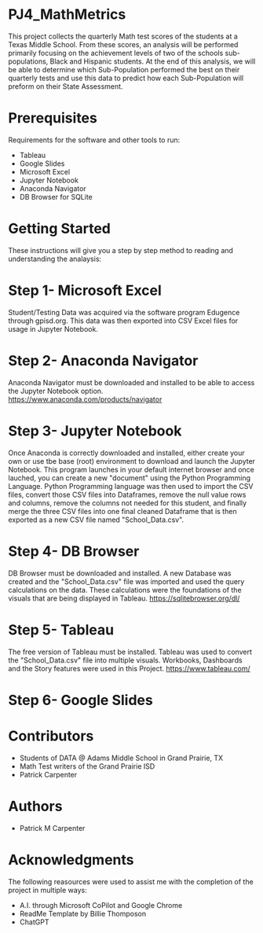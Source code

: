 # PJ4_MathMetrics

This project collects the quarterly Math test scores of the students at a Texas Middle School. 
From these scores, an analysis will be performed primarily focusing on the achievement levels of two of the schools sub-populations, Black and Hispanic students. 
At the end of this analysis, we will be able to determine which Sub-Population performed the best on their quarterly tests and use this data to predict how each Sub-Population will preform on their State Assessment. 

# Prerequisites 
Requirements for the software and other tools to run:

- Tableau
- Google Slides
- Microsoft Excel
- Jupyter Notebook
- Anaconda Navigator 
- DB Browser for SQLite
  

# Getting Started
These instructions will give you a step by step method to reading and understanding the analaysis:

# Step 1- Microsoft Excel 
Student/Testing Data was acquired via the software program Edugence through gpisd.org. 
This data was then exported into CSV Excel files for usage in Jupyter Notebook.  

# Step 2- Anaconda Navigator  
Anaconda Navigator must be downloaded and installed to be able to access the Jupyter Notebook option. 
https://www.anaconda.com/products/navigator

# Step 3- Jupyter Notebook
Once Anaconda is correctly downloaded and installed, either create your own or use tbe base (root) environment to download and launch the Jupyter Notebook. 
This program launches in your default internet browser and once lauched, you can create a new "document" using the Python Programming Language. 
Python Programming language was then used to import the CSV files, convert those CSV files into Dataframes, remove the null value rows and columns, remove the columns not needed for this student, and finally merge the three CSV files into one final cleaned Dataframe that is then exported as a new CSV file named "School_Data.csv". 

# Step 4- DB Browser
DB Browser must be downloaded and installed. 
A new Database was created and the "School_Data.csv" file was imported and used the query calculations on the data. 
These calculations were the foundations of the visuals that are being displayed in Tableau. 
https://sqlitebrowser.org/dl/

# Step 5- Tableau
The free version of Tableau must be installed. 
Tableau was used to convert the "School_Data.csv" file into multiple visuals. 
Workbooks, Dashboards and the Story features were used in this Project. 
https://www.tableau.com/

# Step 6- Google Slides

# Contributors
- Students of DATA @ Adams Middle School in Grand Prairie, TX
- Math Test writers of the Grand Prairie ISD
- Patrick Carpenter

# Authors
- Patrick M Carpenter

# Acknowledgments
The following reasources were used to assist me with the completion of the project in multiple ways: 

- A.I. through Microsoft CoPilot and Google Chrome
- ReadMe Template by Billie Thomposon
- ChatGPT
